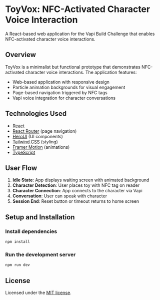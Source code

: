 # ToyVox: NFC-Activated Character Voice Interaction

A React-based web application for the Vapi Build Challenge that enables NFC-activated character voice interactions.

## Overview

ToyVox is a minimalist but functional prototype that demonstrates NFC-activated character voice interactions. The application features:

- Web-based application with responsive design
- Particle animation backgrounds for visual engagement
- Page-based navigation triggered by NFC tags
- Vapi voice integration for character conversations

## Technologies Used

- [React](https://reactjs.org/)
- [React Router](https://reactrouter.com/) (page navigation)
- [HeroUI](https://heroui.com) (UI components)
- [Tailwind CSS](https://tailwindcss.com) (styling)
- [Framer Motion](https://www.framer.com/motion) (animations)
- [TypeScript](https://www.typescriptlang.org)

## User Flow

1. **Idle State**: App displays waiting screen with animated background
2. **Character Detection**: User places toy with NFC tag on reader
3. **Character Connection**: App connects to the character via Vapi
4. **Conversation**: User can speak with character
5. **Session End**: Reset button or timeout returns to home screen

## Setup and Installation

### Install dependencies

```bash
npm install
```

### Run the development server

```bash
npm run dev
```

## License

Licensed under the [MIT license](https://github.com/Josh-E-S/toy-vox/blob/main/LICENSE).
